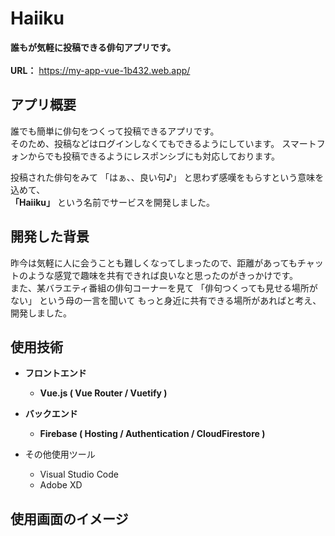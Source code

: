 # Haiiku
**誰もが気軽に投稿できる俳句アプリです。**
<br><br>
**URL：** https://my-app-vue-1b432.web.app/

## アプリ概要  
  
誰でも簡単に俳句をつくって投稿できるアプリです。  
そのため、投稿などはログインしなくてもできるようにしています。
スマートフォンからでも投稿できるようにレスポンシブにも対応しております。  

投稿された俳句をみて 「はぁ、、良い句♪」 と思わず感嘆をもらすという意味を込めて、  
**「Haiiku」** という名前でサービスを開発しました。  

## 開発した背景  

昨今は気軽に人に会うことも難しくなってしまったので、距離があってもチャットのような感覚で趣味を共有できれば良いなと思ったのがきっかけです。  
また、某バラエティ番組の俳句コーナーを見て 「俳句つくっても見せる場所がない」 という母の一言を聞いて
もっと身近に共有できる場所があればと考え、開発しました。

## 使用技術

* __フロントエンド__
  * __Vue.js ( Vue Router / Vuetify )__

* __バックエンド__
  * __Firebase ( Hosting / Authentication / CloudFirestore )__

* その他使用ツール
  * Visual Studio Code
  * Adobe XD

## 使用画面のイメージ
